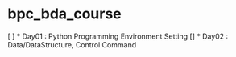 # bpc_bda_course

[ ] * Day01 : Python Programming Environment Setting
[] * Day02 : Data/DataStructure, Control Command
